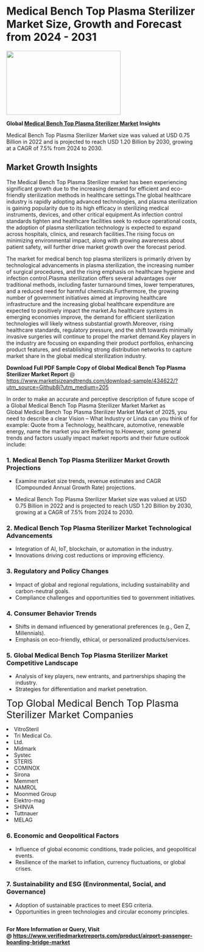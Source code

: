 <H1>Medical Bench Top Plasma Sterilizer Market Size, Growth and Forecast from 2024 - 2031</H1><img class="aligncenter size-medium wp-image-584254" src="https://thirdeyenews.in/wp-content/uploads/2024/09/Global-Market-Research-300x168.jpeg" alt="" width="300" height="168" /><p><strong>Global&nbsp;<a href="https://www.marketsizeandtrends.com/download-sample/434622/?utm_source=Github8j?utm_medium=205">Medical Bench Top Plasma Sterilizer Market</a> Insights</strong></p><p>Medical Bench Top Plasma Sterilizer Market size was valued at USD 0.75 Billion in 2022 and is projected to reach USD 1.20 Billion by 2030, growing at a CAGR of 7.5% from 2024 to 2030.</p><p><h2>Market Growth Insights</h2> <p>The Medical Bench Top Plasma Sterilizer market has been experiencing significant growth due to the increasing demand for efficient and eco-friendly sterilization methods in healthcare settings.The global healthcare industry is rapidly adopting advanced technologies, and plasma sterilization is gaining popularity due to its high efficacy in sterilizing medical instruments, devices, and other critical equipment.As infection control standards tighten and healthcare facilities seek to reduce operational costs, the adoption of plasma sterilization technology is expected to expand across hospitals, clinics, and research facilities.The rising focus on minimizing environmental impact, along with growing awareness about patient safety, will further drive market growth over the forecast period.</p> <p>The market for medical bench top plasma sterilizers is primarily driven by technological advancements in plasma sterilization, the increasing number of surgical procedures, and the rising emphasis on healthcare hygiene and infection control.Plasma sterilization offers several advantages over traditional methods, including faster turnaround times, lower temperatures, and a reduced need for harmful chemicals.Furthermore, the growing number of government initiatives aimed at improving healthcare infrastructure and the increasing global healthcare expenditure are expected to positively impact the market.As healthcare systems in emerging economies improve, the demand for efficient sterilization technologies will likely witness substantial growth.Moreover, rising healthcare standards, regulatory pressure, and the shift towards minimally invasive surgeries will continue to propel the market demand.Key players in the industry are focusing on expanding their product portfolios, enhancing product features, and establishing strong distribution networks to capture market share in the global medical sterilization industry.</p> <p><span class=""><strong>Download Full PDF Sample Copy of Global Medical Bench Top Plasma Sterilizer Market Report</strong> @ <a href="https://www.marketsizeandtrends.com/download-sample/434622/?utm_source=Github8j?utm_medium=205" target="_blank">https://www.marketsizeandtrends.com/download-sample/434622/?utm_source=Github8j?utm_medium=205</a></span></p><p>In order to make an accurate and perceptive description of future scope of a Global&nbsp;Medical Bench Top Plasma Sterilizer Market Market as Global&nbsp;Medical Bench Top Plasma Sterilizer Market Market of 2025, you need to describe a clear Vision &ndash; What Industry or Linda can you think of for example: Quote from a Technology, healthcare, automotive, renewable energy, name the market you are Reffering to.However, some general trends and factors usually impact market reports and their future outlook include:</p><h3>1.&nbsp;<strong>Medical Bench Top Plasma Sterilizer Market Growth Projections</strong></h3><ul><li>Examine market size trends, revenue estimates and CAGR (Compounded Annual Growth Rate) projections.</li><li><p>Medical Bench Top Plasma Sterilizer Market size was valued at USD 0.75 Billion in 2022 and is projected to reach USD 1.20 Billion by 2030, growing at a CAGR of 7.5% from 2024 to 2030.</p></li></ul><h3>2.&nbsp;<strong>Medical Bench Top Plasma Sterilizer Market Technological Advancements</strong></h3><ul><li>Integration of AI, IoT, blockchain, or automation in the industry.</li><li>Innovations driving cost reductions or improving efficiency.</li></ul><h3>3.&nbsp;<strong>Regulatory and Policy Changes</strong></h3><ul><li>Impact of global and regional regulations, including sustainability and carbon-neutral goals.</li><li>Compliance challenges and opportunities tied to government initiatives.</li></ul><h3>4.&nbsp;<strong>Consumer Behavior Trends</strong></h3><ul><li>Shifts in demand influenced by generational preferences (e.g., Gen Z, Millennials).</li><li>Emphasis on eco-friendly, ethical, or personalized products/services.</li></ul><h3>5.&nbsp;<strong>Global Medical Bench Top Plasma Sterilizer Market Competitive Landscape</strong></h3><ul><li>Analysis of key players, new entrants, and partnerships shaping the industry.</li><li>Strategies for differentiation and market penetration.</li></ul><p data-pm-slice="1 1 []"><span style="color: inherit; font-family: inherit; font-size: 25px;">Top Global Medical Bench Top Plasma Sterilizer Market Companies</span></p><div class="" data-test-id=""><p><li>VitroSteril</li><li> Tri Medical Co.</li><li> Ltd.</li><li> Midmark</li><li> Systec</li><li> STERIS</li><li> COMINOX</li><li> Sirona</li><li> Memmert</li><li> NAMROL</li><li> Moonmed Group</li><li> Elektro-mag</li><li> SHINVA</li><li> Tuttnauer</li><li> MELAG</li></p></div><h3>6.&nbsp;<strong>Economic and Geopolitical Factors</strong></h3><ul><li>Influence of global economic conditions, trade policies, and geopolitical events.</li><li>Resilience of the market to inflation, currency fluctuations, or global crises.</li></ul><h3>7.&nbsp;<strong>Sustainability and ESG (Environmental, Social, and Governance)</strong></h3><ul><li>Adoption of sustainable practices to meet ESG criteria.</li><li>Opportunities in green technologies and circular economy principles.</li></ul><h2><strong style="font-size: 14px;">For More Information or Query, Visit @&nbsp;</strong><a style="background-color: #ffffff; font-size: 14px;" href="https://www.marketsizeandtrends.com/report/medical-bench-top-plasma-sterilizer-market/" target="_blank">https://www.verifiedmarketreports.com/product/airport-passenger-boarding-bridge-market</a></h2>